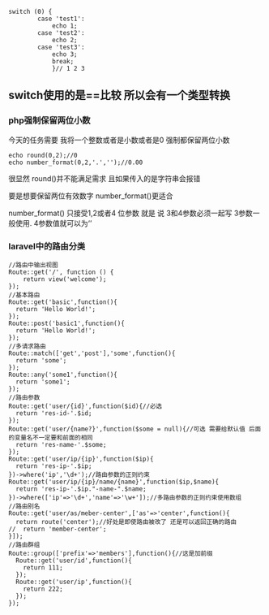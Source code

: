 ```
switch (0) {
	    case 'test1':
	        echo 1;
	    case 'test2':
	        echo 2;
	    case 'test3':
	        echo 3;
	        break;
			}// 1 2 3 
```
## switch使用的是==比较 所以会有一个类型转换
### php强制保留两位小数
今天的任务需要 我将一个整数或者是小数或者是0 强制都保留两位小数
```
echo round(0,2);//0
echo number_format(0,2,'.','');//0.00
```
很显然 round()并不能满足需求 且如果传入的是字符串会报错

要是想要保留两位有效数字 number_format()更适合

number_format() 只接受1,2或者4 位参数 就是 说 3和4参数必须一起写 3参数一般使用. 4参数值就可以为‘’
### laravel中的路由分类
```
//路由中输出视图
Route::get('/', function () {
    return view('welcome');
});
//基本路由
Route::get('basic',function(){
  return 'Hello World!';
});
Route::post('basic1',function(){
  return 'Hello World!';
});
//多请求路由
Route::match(['get','post'],'some',function(){
  return 'some';
});
Route::any('some1',function(){
  return 'some1';
});
//路由参数
Route::get('user/{id}',function($id){//必选
  return 'res-id-'.$id;
});
Route::get('user/{name?}',function($some = null){//可选 需要给默认值 后面的变量名不一定要和前面的相同
  return 'res-name-'.$some;
});
Route::get('user/ip/{ip}',function($ip){
  return 'res-ip-'.$ip;
})->where('ip','\d+');//路由参数的正则约束
Route::get('user/ip/{ip}/name/{name}',function($ip,$name){
  return 'res-ip-'.$ip."-name-".$name;
})->where(['ip'=>'\d+','name'=>'\w+']);//多路由参数的正则约束使用数组
//路由别名
Route::get('user/as/meber-center',['as'=>'center',function(){
  return route('center');//好处是即使路由被改了 还是可以返回正确的路由
//  return 'member-center';
}]);
//路由群组
Route::group(['prefix'=>'members'],function(){//这是加前缀
  Route::get('user/id',function(){
    return 111;
  });
  Route::get('user/ip',function(){
    return 222;
  });
});
```
